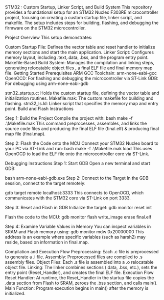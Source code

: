 STM32 : Custom Startup, Linker Script, and Build System
This repository provides a foundational setup for an STM32 Nucleo F303RE microcontroller project, focusing on creating a custom startup file, linker script, and makefile. The setup includes steps for building, flashing, and debugging the firmware on the STM32 microcontroller.

Project Overview
This setup demonstrates:

Custom Startup File: Defines the vector table and reset handler to initialize memory sections and start the main application.
Linker Script: Configures memory layout, including .text,.data, .bss, and the program entry point.
Makefile-Based Build System: Manages the compilation and linking steps, generating relocatable object files , a final ELF file and final memory map file.
Getting Started
Prerequisites
ARM GCC Toolchain: arm-none-eabi-gcc
OpenOCD: For flashing and debugging the microcontroller via ST-Link
GDB: For debugging using arm-none-eabi-gdb

stm32_startup.c: Holds the custom startup file, defining the vector table and initialization routines.
Makefile.mak: The custom makefile for building and flashing.
stm32_ls.ld: Linker script that specifies the memory map and entry point.
Build and Flash Instructions

Step 1: Build the Project
Compile the project with:
bash
make -f .\Makefile.mak
This command preprocesses, assembles, and links the source code files and producing the final ELF file (final.elf) & producing final map file (final.map).

Step 2: Flash the Code onto the MCU
Connect your STM32 Nucleo board to your PC via ST-Link and run:
bash
make -f .\Makefile.mak load
This uses OpenOCD to load the ELF file onto the microcontroller core via ST-Link.


Debugging Instructions
Step 1: Start GDB
Open a new terminal and start GDB:

bash
arm-none-eabi-gdb.exe
Step 2: Connect to the Target
In the GDB session, connect to the target remotely:

gdb
target remote localhost:3333
This connects to OpenOCD, which communicates with the STM32 core via ST-Link on port 3333.

Step 3: Reset and Flash in GDB
Initialize the target:
gdb
monitor reset init

Flash the code to the MCU:
gdb
monitor flash write_image erase final.elf

Step 4: Examine Variable Values in Memory
You can inspect variables in SRAM and Flash memory using:
gdb
monitor mdw 0x20000000
This address is an example where specific variables (such as harsh2) may reside, based on information in final.map.

Compilation and Execution Flow
Preprocessing: Each .c file is preprocessed to generate a .i file.
Assembly: Preprocessed files are compiled to .s assembly files.
Object Files: Each .s file is assembled into a .o relocatable object file.
Linking: The linker combines sections (.data, .bss, etc.), sets the entry point (Reset_Handler), and creates the final ELF file.
Execution Flow
Reset Handler: At runtime, the Reset_Handler in the startup file copies the .data section from Flash to SRAM, zeroes the .bss section, and calls main().
Main Function: Program execution begins in main() after the memory is initialized.
